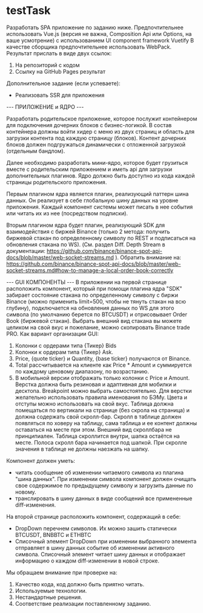 # testTask

Разработать SPA приложение по заданию ниже.
Предпочтительнее использовать Vue.js (версия не важна, Composition Api или Options, на ваше усмотрение) с использованием UI component framework Vuetify
В качестве сборщика предпочтительнее использовать WebPack.
Результат прислать в виде двух ссылок:
1. На репозиторий с кодом
2. Ссылку на GitHub Pages результат

Дополнительное задание (если успеваете):
* Реализовать SSR для приложения


--- ПРИЛОЖЕНИЕ и ЯДРО ---

Разработать родительское приложение, которое послужит контейнером для подключения дочерних блоков с бизнес-логикой.
В состав контейнера должны войти хидер с меню из двух страниц и область для загрузки контента под каждую страницу (блоков).
Контент дочерних блоков должен подгружаться динамически с отложенной загрузкой (отдельным бандлом).

Далее необходимо разработать мини-ядро, которое будет грузиться вместе с родительским приложением и иметь api для загрузки дополнительных плагинов. Ядро должно быть доступно из кода каждой страницы родительского приложения.

Первым плагином ядра является плагин, реализующий паттерн шина данных. Он реализует в себе глобальную шину данных на уровне приложения. Каждый компонент системы может писать в нее события или читать их из нее (посредством подписки).

Вторым плагином ядра будет плагин, реализующий SDK для взаимодействия с биржей Binance (только 2 метода: получить биржевой стакан по определенному символу по REST и подписаться на обновления стакана по WS). (См. раздел Diff. Depth Stream в документации: https://github.com/binance/binance-spot-api-docs/blob/master/web-socket-streams.md ). Обратить внимание на:
https://github.com/binance/binance-spot-api-docs/blob/master/web-socket-streams.md#how-to-manage-a-local-order-book-correctly 


--- GUI КОМПОНЕНТЫ ---
В приложении на первой странице расположить компонент, который при помощи плагина ядра "SDK" забирает состояние стакана по определенному символу с биржи Binance (можно применить limit=500, чтобы не тянуть стакан на всю глубину), подключается на обновления данных по WS для этого символа (по умолчанию берется по BTCUSDT) и отрисовывает Order Book (биржевой стакан).
Выбрать внешний вид стакана вы можете целиком на свой вкус и пожелание, можно скопировать Binance trade PRO.
Как вариант организации GUI:
1. Колонки с ордерами типа {Тикер} Bids
2. Колонки к ордерам типа {Тикер} Ask.
3. Price, {quote ticker} и Quantity, {base ticker} получаются от Binance.
4. Total рассчитывается на клиенте как Price * Amount и суммируется по каждому ценовому диапазону, по возрастанию.
5. В мобильной версии отображать только колонки с Price и Amount.
Верстка должна быть резиновая и адаптивная для мобилки и десктопа. Breakpoint можно выбрать самостоятельно.
Для верстки желательно использовать правила именования по БЭМу.
Цвета и отступы можно использовать на свой вкус.
Таблица должна помещаться по вертикали на странице (без скрола на страница) и должна содержать свой скролл-бар.
Скролл в таблице должен появляться по ховеру на таблицу, сама таблица и ее контент должны оставаться на месте при этом.
Внешний вид скроллбара не принципиален. Таблица скроллится внутри, шапка остаётся на месте.
Полоса скролл бара начинается под шапкой. При скролле значения в таблице не должны наезжать на шапку.

Компонент должен уметь:
* читать сообщение об изменении читаемого символа из плагина "шина данных". При изменении символа компонент должен очищать свое содержимое по предыдущему символу и загрузить данные по новому.  
* транслировать в шину данных в виде сообщений все примененные diff-изменения.

На второй странице расположить компонент, содержащий в себе:
* DropDown  перечнем символов. Их можно зашить статически BTCUSDT, BNBBTC и ETHBTC
* Списочный элемент
DropDown при изменении выбранного элемента отправляет в шину данных событие об изменении активного символа.
Списочный элемент читает шину данных и отображает информацию о каждом diff-изменении в новой строке.

Мы обращаем внимание при проверке на:
1. Качество кода, код должно быть приятно читать.
2. Используемые технологии.
3. Нестандартные решения.
4. Соответствие реализации поставленному заданию.
